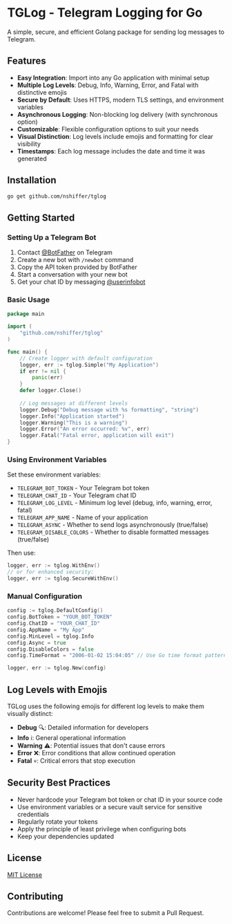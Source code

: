 # TGLog - Telegram Logging for Go

A simple, secure, and efficient Golang package for sending log messages to Telegram.

## Features

- **Easy Integration**: Import into any Go application with minimal setup
- **Multiple Log Levels**: Debug, Info, Warning, Error, and Fatal with distinctive emojis
- **Secure by Default**: Uses HTTPS, modern TLS settings, and environment variables
- **Asynchronous Logging**: Non-blocking log delivery (with synchronous option)
- **Customizable**: Flexible configuration options to suit your needs
- **Visual Distinction**: Log levels include emojis and formatting for clear visibility
- **Timestamps**: Each log message includes the date and time it was generated

## Installation

```bash
go get github.com/nshiffer/tglog
```

## Getting Started

### Setting Up a Telegram Bot

1. Contact [@BotFather](https://t.me/botfather) on Telegram
2. Create a new bot with `/newbot` command
3. Copy the API token provided by BotFather
4. Start a conversation with your new bot
5. Get your chat ID by messaging [@userinfobot](https://t.me/userinfobot)

### Basic Usage

```go
package main

import (
    "github.com/nshiffer/tglog"
)

func main() {
    // Create logger with default configuration
    logger, err := tglog.Simple("My Application")
    if err != nil {
        panic(err)
    }
    defer logger.Close()
    
    // Log messages at different levels
    logger.Debug("Debug message with %s formatting", "string")
    logger.Info("Application started")
    logger.Warning("This is a warning")
    logger.Error("An error occurred: %v", err)
    logger.Fatal("Fatal error, application will exit")
}
```

### Using Environment Variables

Set these environment variables:

- `TELEGRAM_BOT_TOKEN` - Your Telegram bot token
- `TELEGRAM_CHAT_ID` - Your Telegram chat ID
- `TELEGRAM_LOG_LEVEL` - Minimum log level (debug, info, warning, error, fatal)
- `TELEGRAM_APP_NAME` - Name of your application
- `TELEGRAM_ASYNC` - Whether to send logs asynchronously (true/false)
- `TELEGRAM_DISABLE_COLORS` - Whether to disable formatted messages (true/false)

Then use:

```go
logger, err := tglog.WithEnv()
// or for enhanced security:
logger, err := tglog.SecureWithEnv()
```

### Manual Configuration

```go
config := tglog.DefaultConfig()
config.BotToken = "YOUR_BOT_TOKEN"
config.ChatID = "YOUR_CHAT_ID"
config.AppName = "My App"
config.MinLevel = tglog.Info
config.Async = true
config.DisableColors = false
config.TimeFormat = "2006-01-02 15:04:05" // Use Go time format pattern

logger, err := tglog.New(config)
```

## Log Levels with Emojis

TGLog uses the following emojis for different log levels to make them visually distinct:

- **Debug** 🔍: Detailed information for developers
- **Info** ℹ️: General operational information
- **Warning** ⚠️: Potential issues that don't cause errors
- **Error** ❌: Error conditions that allow continued operation
- **Fatal** 💀: Critical errors that stop execution

## Security Best Practices

- Never hardcode your Telegram bot token or chat ID in your source code
- Use environment variables or a secure vault service for sensitive credentials
- Regularly rotate your tokens
- Apply the principle of least privilege when configuring bots
- Keep your dependencies updated

## License

[MIT License](LICENSE)

## Contributing

Contributions are welcome! Please feel free to submit a Pull Request. 